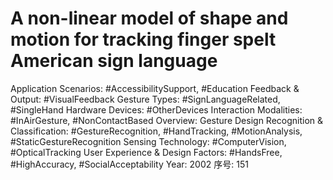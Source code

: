 # A non-linear model of shape  and motion for tracking finger spelt American sign language

Application Scenarios: #AccessibilitySupport, #Education
Feedback & Output: #VisualFeedback
Gesture Types: #SignLanguageRelated, #SingleHand
Hardware Devices: #OtherDevices
Interaction Modalities: #InAirGesture, #NonContactBased
Overview: Gesture Design
Recognition & Classification: #GestureRecognition, #HandTracking, #MotionAnalysis, #StaticGestureRecognition
Sensing Technology: #ComputerVision, #OpticalTracking
User Experience & Design Factors: #HandsFree, #HighAccuracy, #SocialAcceptability
Year: 2002
序号: 151